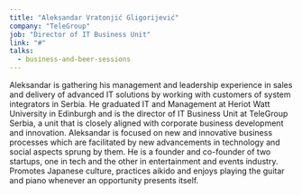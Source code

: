 ```yaml
---
title: "Aleksandar Vratonjić Gligorijević"
company: "TeleGroup"
job: "Director of IT Business Unit"
link: "#"
talks:
  - business-and-beer-sessions
---
```


Aleksandar is gathering his management and leadership experience in sales and
delivery of advanced IT solutions by working with customers of system
integrators in Serbia. He graduated IT and Management at Heriot Watt
University in Edinburgh and is the director of IT Business Unit at TeleGroup
Serbia, a unit that is closely aligned with corporate business development and
innovation. Aleksandar is focused on new and innovative business processes
which are facilitated by new advancements in technology and social aspects
sprung by them. He is a founder and co-founder of two startups, one in tech and
the other in entertainment and events industry. Promotes Japanese culture,
practices aikido and enjoys playing the guitar and piano whenever an
opportunity presents itself.